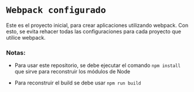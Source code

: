 # **```Webpack configurado```**

Este es el proyecto inicial, para crear aplicaciones utilizando webpack. Con esto, se evita rehacer todas las configuraciones para cada proyecto que utilice webpack.

### Notas:
* Para usar este repositorio, se debe ejecutar el comando ```npm install``` que sirve para reconstruir los módulos de Node

* Para reconstruir el build se debe usar ```npm run build```
